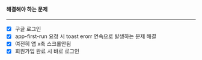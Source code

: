 

#### 해결해야 하는 문제
---
- [x] 구글 로그인
- [x] app-first-run 요청 시 toast erorr 연속으로 발생하는 문제 해결
- [x] 여전히 앱 x축 스크롤안됨
- [x] 회원가입 완료 시 바로 로그인